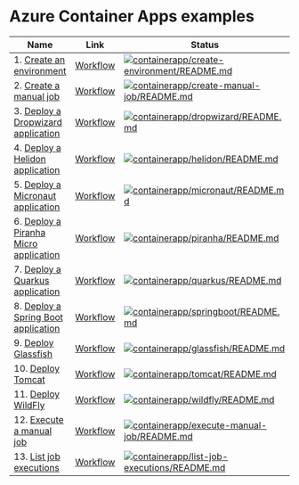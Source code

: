 # Azure Container Apps examples

| Name | Link | Status |
| ---- | ---- | ------ |
| 1. [Create an environment](create-environment/README.md) | [Workflow](../.github/workflows/containerapp_create-environment_README_md.yml) | [![containerapp/create-environment/README.md](https://github.com/Azure-Samples/java-on-azure-examples/actions/workflows/containerapp_create-environment_README_md.yml/badge.svg)](https://github.com/Azure-Samples/java-on-azure-examples/actions/workflows/containerapp_create-environment_README_md.yml) |
| 2. [Create a manual job](create-manual-job/README.md) | [Workflow](../.github/workflows/containerapp_create-manual-job_README_md.yml) | [![containerapp/create-manual-job/README.md](https://github.com/Azure-Samples/java-on-azure-examples/actions/workflows/containerapp_create-manual-job_README_md.yml/badge.svg)](https://github.com/Azure-Samples/java-on-azure-examples/actions/workflows/containerapp_create-manual-job_README_md.yml) |
| 3. [Deploy a Dropwizard application](dropwizard/README.md) | [Workflow](../.github/workflows/containerapp_dropwizard_README_md.yml) | [![containerapp/dropwizard/README.md](https://github.com/Azure-Samples/java-on-azure-examples/actions/workflows/containerapp_dropwizard_README_md.yml/badge.svg)](https://github.com/Azure-Samples/java-on-azure-examples/actions/workflows/containerapp_dropwizard_README_md.yml) |
| 4. [Deploy a Helidon application](helidon/README.md) | [Workflow](../.github/workflows/containerapp_helidon_README_md.yml) | [![containerapp/helidon/README.md](https://github.com/Azure-Samples/java-on-azure-examples/actions/workflows/containerapp_helidon_README_md.yml/badge.svg)](https://github.com/Azure-Samples/java-on-azure-examples/actions/workflows/containerapp_helidon_README_md.yml) |
| 5. [Deploy a Micronaut application](micronaut/README.md) | [Workflow](../.github/workflows/containerapp_micronaut_README_md.yml) | [![containerapp/micronaut/README.md](https://github.com/Azure-Samples/java-on-azure-examples/actions/workflows/containerapp_micronaut_README_md.yml/badge.svg)](https://github.com/Azure-Samples/java-on-azure-examples/actions/workflows/containerapp_micronaut_README_md.yml) |
| 6. [Deploy a Piranha Micro application](piranha/README.md) | [Workflow](../.github/workflows/containerapp_piranha_README_md.yml) | [![containerapp/piranha/README.md](https://github.com/Azure-Samples/java-on-azure-examples/actions/workflows/containerapp_piranha_README_md.yml/badge.svg)](https://github.com/Azure-Samples/java-on-azure-examples/actions/workflows/containerapp_piranha_README_md.yml) |
| 7. [Deploy a Quarkus application](quarkus/README.md) | [Workflow](../.github/workflows/containerapp_quarkus_README_md.yml) | [![containerapp/quarkus/README.md](https://github.com/Azure-Samples/java-on-azure-examples/actions/workflows/containerapp_quarkus_README_md.yml/badge.svg)](https://github.com/Azure-Samples/java-on-azure-examples/actions/workflows/containerapp_quarkus_README_md.yml) |
| 8. [Deploy a Spring Boot application](springboot/README.md) | [Workflow](../.github/workflows/containerapp_springboot_README_md.yml) | [![containerapp/springboot/README.md](https://github.com/Azure-Samples/java-on-azure-examples/actions/workflows/containerapp_springboot_README_md.yml/badge.svg)](https://github.com/Azure-Samples/java-on-azure-examples/actions/workflows/containerapp_springboot_README_md.yml) |
| 9. [Deploy Glassfish](glassfish/README.md) | [Workflow](../.github/workflows/containerapp_glassfish_README_md.yml) | [![containerapp/glassfish/README.md](https://github.com/Azure-Samples/java-on-azure-examples/actions/workflows/containerapp_glassfish_README_md.yml/badge.svg)](https://github.com/Azure-Samples/java-on-azure-examples/actions/workflows/containerapp_glassfish_README_md.yml) |
| 10. [Deploy Tomcat](tomcat/README.md) | [Workflow](../.github/workflows/containerapp_tomcat_README_md.yml) | [![containerapp/tomcat/README.md](https://github.com/Azure-Samples/java-on-azure-examples/actions/workflows/containerapp_tomcat_README_md.yml/badge.svg)](https://github.com/Azure-Samples/java-on-azure-examples/actions/workflows/containerapp_tomcat_README_md.yml) |
| 11. [Deploy WildFly](wildfly/README.md) | [Workflow](../.github/workflows/containerapp_tomcat_README_md.yml) | [![containerapp/wildfly/README.md](https://github.com/Azure-Samples/java-on-azure-examples/actions/workflows/containerapp_wildfly_README_md.yml/badge.svg)](https://github.com/Azure-Samples/java-on-azure-examples/actions/workflows/containerapp_wildfly_README_md.yml) |
| 12. [Execute a manual job](execute-manual-job/README.md) | [Workflow](../.github/workflows/containerapp_execute-manual-job_README_md.yml) | [![containerapp/execute-manual-job/README.md](https://github.com/Azure-Samples/java-on-azure-examples/actions/workflows/containerapp_execute-manual-job_README_md.yml/badge.svg)](https://github.com/Azure-Samples/java-on-azure-examples/actions/workflows/containerapp_execute-manual-job_README_md.yml) |
| 13. [List job executions](list-job-executions/README.md) | [Workflow](../.github/workflows/containerapp_list-job-executions_README_md.yml) | [![containerapp/list-job-executions/README.md](https://github.com/Azure-Samples/java-on-azure-examples/actions/workflows/containerapp_list-job-executions_README_md.yml/badge.svg)](https://github.com/Azure-Samples/java-on-azure-examples/actions/workflows/containerapp_list-job-executions_README_md.yml) |

<!-- workflow.run() 

  exit 0
  
  -->
